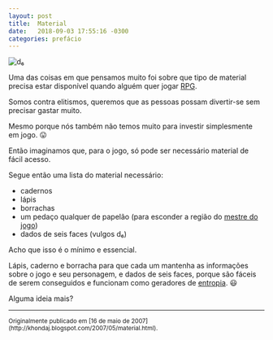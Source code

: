 ```yaml
---
layout: post
title:  Material
date:   2018-09-03 17:55:16 -0300
categories: prefácio
---
```


![d₆](https://cacilhas.info/img/hondaj/d6.jpg)

Uma das coisas em que pensamos muito foi sobre que tipo de material precisa
estar disponível quando alguém quer jogar
[RPG](http://pt.wikipedia.org/wiki/RPG_(jogo)).

Somos contra elitismos, queremos que as pessoas possam divertir-se sem precisar
gastar muito.

Mesmo porque nós também não temos muito para investir simplesmente em jogo. 😛

Então imaginamos que, para o jogo, só pode ser necessário material de fácil acesso.

Segue então uma lista do material necessário:

- cadernos
- lápis
- borrachas
- um pedaço qualquer de papelão (para esconder a região do
  [mestre do jogo](http://pt.wikipedia.org/wiki/Mestre_de_jogo))
- dados de seis faces (vulgos d₆)


Acho que isso é o mínimo e essencial.

Lápis, caderno e borracha para que cada um mantenha as informações sobre o jogo
e seu personagem, e dados de seis faces, porque são fáceis de serem conseguidos
e funcionam como geradores de [entropia](http://pt.wikipedia.org/wiki/Entropia).
😃

Alguma ideia mais?

----------------------------

<small>
  Originalmente publicado em
  [16 de maio de 2007](http://khondaj.blogspot.com/2007/05/material.html).
</small>
